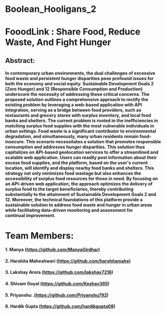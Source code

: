 # Boolean_Hooligans_2
# FooodLink : Share Food, Reduce Waste, And Fight Hunger

## Abstract:
#### In contemporary urban environments, the dual challenges of excessive food waste and persistent hunger disparities pose profound issues for both the economy and social equity. Sustainable Development Goals 2 (Zero Hunger) and 12 (Responsible Consumption and Production) underscore the necessity of addressing these critical concerns. The proposed solution outlines a comprehensive approach to rectify the existing problem by leveraging a web-based application with API integration, serving as a bridge between food providers, such as restaurants and grocery stores with surplus inventory, and local food banks and shelters. The current problem is rooted in the inefficiencies in matching surplus food supplies with the most vulnerable individuals in urban settings. Food waste is a significant contributor to environmental degradation, and simultaneously, many urban residents remain food-insecure. This scenario necessitates a solution that promotes responsible consumption and addresses hunger disparities. This solution thus capitalizes on API-based geolocation services to offer a streamlined and scalable web application. Users can readily post information about their excess food supplies, and the platform, based on the user's current location, will identify and display nearby food banks and shelters. This strategy not only minimizes food wastage but also enhances the accessibility of surplus food resources for those in need. By focusing on an API-driven web application, the approach optimizes the delivery of surplus food to the target beneficiaries, thereby contributing substantially to the attainment of Sustainable Development Goals 2 and 12. Moreover, the technical foundations of this platform provide a sustainable solution to address food waste and hunger in urban areas while facilitating data-driven monitoring and assessment for continual improvement.

# Team Members:
#### 1. Manya (https://github.com/ManyaGirdhar)
#### 2. Harshita Maheshwari (https://github.com/harshitamahe)
#### 3. Lakshay Arora (https://github.com/lakshay7216)
#### 4. Shivam Goyal (https://github.com/Keshav365)
#### 5. Priyanshu .(https://github.com/Priyanshu792)
#### 6. Hardik Gupta (https://github.com/hardikgupta08)

